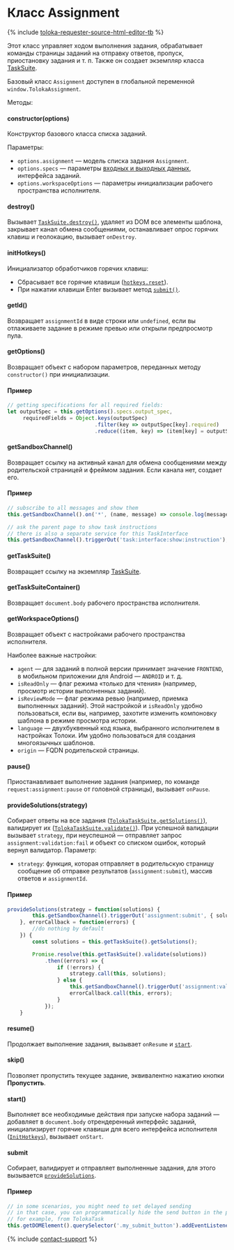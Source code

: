 # Класс Assignment

{% include [toloka-requester-source-html-editor-tb](../../_includes/toloka-requester-source/id-toloka-requester-source/html-editor-tb.md) %}


Этот класс управляет ходом выполнения задания, обрабатывает команды страницы заданий на отправку ответов, пропуск, приостановку задания и т. п. Также он создает экземпляр класса [TaskSuite](tasksuite.md).

Базовый класс `Assignment` доступен в глобальной переменной `window.TolokaAssignment`.

Методы:

#### constructor(options)

Конструктор базового класса списка заданий.

Параметры:

- `options.assignment` — модель списка задания `Assignment`.
- `options.specs` — параметры [входных и выходных данных](../../../glossary.md#input-output-data-ru), интерфейса заданий.
- `options.workspaceOptions` — параметры инициализации рабочего пространства исполнителя.

#### destroy()

Вызывает [`TaskSuite.destroy()`](tasksuite.md#destroy), удаляет из DOM все элементы шаблона, закрывает канал обмена сообщениями, останавливает опрос горячих клавиш и геолокацию, вызывает `onDestroy`.

#### initHotkeys()

Инициализатор обработчиков горячих клавиш:

- Сбрасывает все горячие клавиши ([`hotkeys.reset`](services.md#reset)).
- При нажатии клавиши Enter вызывает метод [`submit()`](#Submit).

#### getId()

Возвращает `assignmentId` в виде строки или `undefined`, если вы отлаживаете задание в режиме превью или открыли предпросмотр пула.

#### getOptions()

Возвращает объект с набором параметров, переданных методу `constructor()` при инициализации.

#### Пример

```javascript
// getting specifications for all required fields:
let outputSpec = this.getOptions().specs.output_spec,
     requiredFields = Object.keys(outputSpec)
                            .filter(key => outputSpec[key].required)
                            .reduce((item, key) => (item[key] = outputSpec[key], item), {});
```

#### getSandboxChannel()

Возвращает ссылку на активный канал для обмена сообщениями между родительской страницей и фреймом задания. Если канала нет, создает его.

#### Пример

```javascript
// subscribe to all messages and show them
this.getSandboxChannel().on('*', (name, message) => console.log(message));

// ask the parent page to show task instructions
// there is also a separate service for this TaskInterface
this.getSandboxChannel().triggerOut('task:interface:show:instruction');
```

#### getTaskSuite()

Возвращает ссылку на экземпляр [TaskSuite](tasksuite.md).

#### getTaskSuiteContainer()

Возвращает `document.body` рабочего пространства исполнителя.

#### getWorkspaceOptions()

Возвращает объект с настройками рабочего пространства исполнителя.

Наиболее важные настройки:

- `agent` — для заданий в полной версии принимает значение `FRONTEND`, в мобильном приложении для Android — `ANDROID` и т. д.
- `isReadOnly` — флаг режима «только для чтения» (например, просмотр истории выполненных заданий).
- `isReviewMode` — флаг режима ревью (например, приемка выполненных заданий). Этой настройкой и `isReadOnly` удобно пользоваться, если вы, например, захотите изменить компоновку шаблона в режиме просмотра истории.
- `language` — двухбуквенный код языка, выбранного исполнителем в настройках Толоки. Им удобно пользоваться для создания многоязычных шаблонов.
- `origin` — FQDN родительской страницы.

#### pause()

Приостанавливает выполнение задания (например, по команде `request:assignment:pause` от головной страницы), вызывает `onPause`.

#### provideSolutions(strategy)

Собирает ответы на все задания ([`TolokaTaskSuite.getSolutions()`](tasksuite.md#getSolutions)), валидирует их ([`TolokaTaskSuite.validate()`](tasksuite.md#validate)). При успешной валидации вызывает `strategy`, при неуспешной — отправляет запрос `assignment:validation:fail` и объект со списком ошибок, который вернул валидатор. Параметр:

- `strategy`: функция, которая отправляет в родительскую страницу сообщение об отправке результатов (`assignment:submit`), массив ответов и `assignmentId`.

#### Пример

```javascript
provideSolutions(strategy = function(solutions) {
        this.getSandboxChannel().triggerOut('assignment:submit', { solutions, assignmentId: this.getId() });
    }, errorCallback = function(errors) {
        //do nothing by default
    }) {
        const solutions = this.getTaskSuite().getSolutions();

        Promise.resolve(this.getTaskSuite().validate(solutions))
            .then((errors) => {
                if (!errors) {
                    strategy.call(this, solutions);
                } else {
                    this.getSandboxChannel().triggerOut('assignment:validation:fail', errors);
                    errorCallback.call(this, errors);
                }
            });
    }
```

#### resume()

Продолжает выполнение задания, вызывает `onResume` и [`start`](#Start).

#### skip()

Позволяет пропустить текущее задание, эквивалентно нажатию кнопки **Пропустить**.

#### start()

Выполняет все необходимые действия при запуске набора заданий — добавляет в `document.body` отрендеренный интерфейс заданий, инициализирует горячие клавиши для всего интерфейса исполнителя ([`InitHotkeys`](#InitHotkeys)), вызывает `onStart`.

#### submit

Собирает, валидирует и отправляет выполненные задания, для этого вызывается [`provideSolutions`](#ProvideSolutions).

#### Пример

```javascript
// in some scenarios, you might need to set delayed sending
// in that case, you can programmatically hide the send button in the project settings
// for example, from TolokaTask
this.getDOMElement().querySelector('.my_submit_button').addEventListener('click', (event) => this.getAssignment().submit());
```

{% include [contact-support](../../_includes/contact-support-help.md) %}